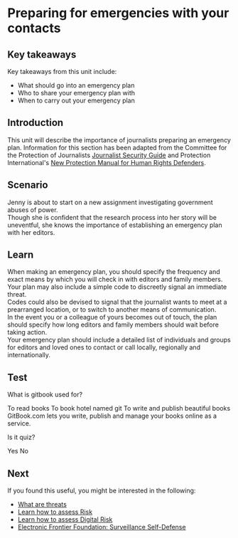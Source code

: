 # Preparing for emergencies with your contacts
## Key takeaways
Key takeaways from this unit include:
- What should go into an emergency plan
- Who to share your emergency plan with
- When to carry out your emergency plan

## Introduction
This unit will describe the importance of journalists preparing an emergency plan. Information for this section has been adapted from the Committee for the Protection of Journalists [Journalist Security Guide](https://cpj.org/reports/2012/04/journalist-security-guide.php) and Protection International's [New Protection Manual for Human Rights Defenders](http://protectioninternational.org/wp-content/uploads/2012/04/1-7_Manual_English_3rdEd.pdf).


## Scenario
Jenny is about to start on a new assignment investigating government abuses of power.
<br>
Though she is confident that the research process into her story will be uneventful, she knows the importance of establishing an emergency plan with her editors. 

## Learn
When making an emergency plan, you should specify the frequency and exact means by which you will check in with editors and family members.
<br>
Your plan may also include a simple code to discreetly signal an immediate threat.
<br>
Codes could also be devised to signal that the journalist wants to meet at a prearranged location, or to switch to another means of communication.
<br>
In the event you or a colleague of yours becomes out of touch, the plan should specify how long editors and family members should wait before taking action.
<br>
Your emergency plan should include a detailed list of individuals and groups for editors and loved ones to contact or call locally, regionally and internationally.


## Test
<quiz name="Gitbook Quiz">
    <question multiple>
        <p>What is gitbook used for?</p>
        <answer correct>To read books</answer>
        <answer>To book hotel named git</answer>
        <answer correct>To write and publish beautiful books</answer>
        <explanation>GitBook.com lets you write, publish and manage your books online as a service.</explanation>
    </question>
    <question>
        <p>Is it quiz?</p>
        <answer correct>Yes</answer>
        <answer>No</answer>
    </question>
</quiz>

## Next
If you found this useful, you might be interested in the following:
* [What are threats](en/topics/practice-2-planning/1-threats/1-intro.md)
* [Learn how to assess Risk](en/topics/practice-2-planning/2-assess-risk/1-intro.md)
* [Learn how to assess Digital Risk](en/topics/practice-2-planning/3-assess-digital-risk/1-intro-hrd.md)
* [Electronic Frontier Foundation: Surveillance Self-Defense](https://ssd.eff.org/en/module/introduction-threat-modeling)


